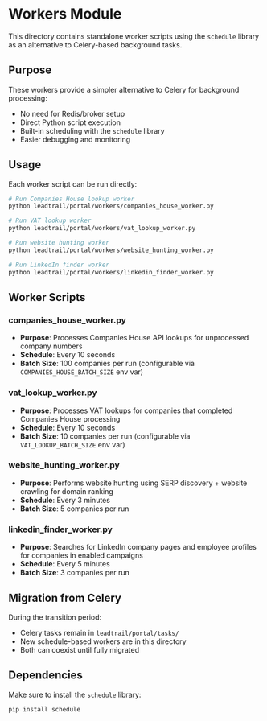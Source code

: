 # Workers Module

This directory contains standalone worker scripts using the `schedule` library as an alternative to Celery-based background tasks.

## Purpose

These workers provide a simpler alternative to Celery for background processing:
- No need for Redis/broker setup
- Direct Python script execution
- Built-in scheduling with the `schedule` library
- Easier debugging and monitoring

## Usage

Each worker script can be run directly:

```bash
# Run Companies House lookup worker
python leadtrail/portal/workers/companies_house_worker.py

# Run VAT lookup worker
python leadtrail/portal/workers/vat_lookup_worker.py

# Run website hunting worker
python leadtrail/portal/workers/website_hunting_worker.py

# Run LinkedIn finder worker
python leadtrail/portal/workers/linkedin_finder_worker.py
```

## Worker Scripts

### companies_house_worker.py
- **Purpose**: Processes Companies House API lookups for unprocessed company numbers
- **Schedule**: Every 10 seconds
- **Batch Size**: 100 companies per run (configurable via `COMPANIES_HOUSE_BATCH_SIZE` env var)

### vat_lookup_worker.py
- **Purpose**: Processes VAT lookups for companies that completed Companies House processing
- **Schedule**: Every 10 seconds
- **Batch Size**: 10 companies per run (configurable via `VAT_LOOKUP_BATCH_SIZE` env var)

### website_hunting_worker.py
- **Purpose**: Performs website hunting using SERP discovery + website crawling for domain ranking
- **Schedule**: Every 3 minutes
- **Batch Size**: 5 companies per run

### linkedin_finder_worker.py
- **Purpose**: Searches for LinkedIn company pages and employee profiles for companies in enabled campaigns
- **Schedule**: Every 5 minutes
- **Batch Size**: 3 companies per run

## Migration from Celery

During the transition period:
- Celery tasks remain in `leadtrail/portal/tasks/`
- New schedule-based workers are in this directory
- Both can coexist until fully migrated

## Dependencies

Make sure to install the `schedule` library:
```bash
pip install schedule
```